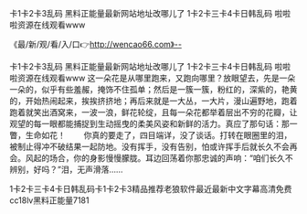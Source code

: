 卡1卡2卡3乱码
黑料正能量最新网站地址改哪儿了
1卡2卡三卡4卡日韩乱码
啦啦啦资源在线观看www


《最/新/观/看/入/口👉http://wencao66.com》--

卡1卡2卡3乱码
黑料正能量最新网站地址改哪儿了
1卡2卡三卡4卡日韩乱码
啦啦啦资源在线观看www
这一朵花是从哪里跑来，又跑向哪里？放眼望去，先是一朵一朵的，似乎有些羞赧，掩饰不住孤单；然后是一簇一簇，粉红的，深紫的，艳黄的，开始热闹起来，挨挨挤挤地；再后来就是一大丛，一大片，漫山遍野地，跑着跑着就笑出酒窝来，一波一浪，鲜花轮绽，且每一朵花都举着层出不穷的花瓣，让观望的每一眼都能捕捉到生动摇曳的柔美风姿和新鲜的活力。真应了那句话：那一瞥，生命如花！
　　你真的要走了，四目端详，没了谈话。打转在眼圈里的泪，被制止得冲不破结果一起防地。没有挥手，没有告别，怕或许挥手后就长久不会再会。风起的场合，你的身影慢慢朦胧。耳边回荡着你那忠诚的声响：“咱们长久不辨别，好吗？”泪，无声滑落……





1卡2卡三卡4卡日韩乱码卡1卡2卡3精品推荐老狼软件最近最新中文字幕高清免费cc18lv黑料正能量7181
